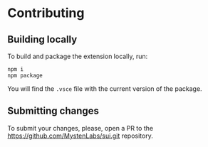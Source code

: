 # Contributing

## Building locally

To build and package the extension locally, run:

```shell
npm i
npm package
```

You will find the `.vsce` file with the current version of the package.

## Submitting changes

To submit your changes, please, open a PR to the https://github.com/MystenLabs/sui.git repository.
